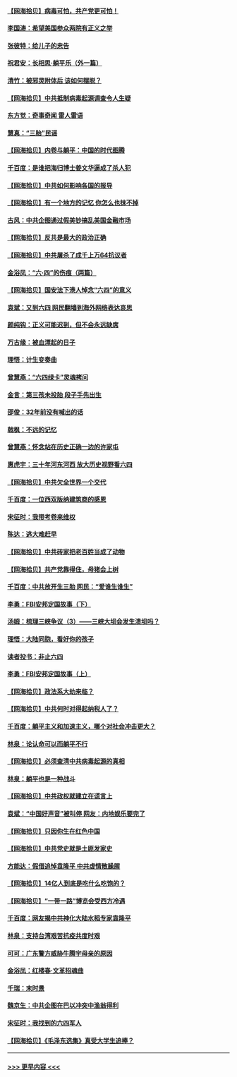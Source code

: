 #### [【网海拾贝】病毒可怕，共产党更可怕！](../pages/nsc993/n13020728.md?t=06150202) 
#### [李国涛：希望美国参众两院有正义之举](../pages/nsc993/n13020674.md?t=06150202) 
#### [张彼特：给儿子的忠告](../pages/nsc993/n13018934.md?t=06150202) 
#### [祝君安：长相思‧躺平乐（外一篇）](../pages/nsc993/n13018923.md?t=06150202) 
#### [清竹：被邪灵附体后 该如何摆脱？](../pages/nsc993/n13018877.md?t=06150202) 
#### [【网海拾贝】中共抵制病毒起源调查令人生疑](../pages/nsc993/n13017785.md?t=06150202) 
#### [东方觉：奇事奇闻 雷人雷语](../pages/nsc993/n13017577.md?t=06150202) 
#### [慧真：“三胎”民谣](../pages/nsc993/n13017394.md?t=06150202) 
#### [【网海拾贝】内卷与躺平：中国的时代图腾](../pages/nsc993/n13016128.md?t=06150202) 
#### [千百度：是谁把海归博士姜文华逼成了杀人犯](../pages/nsc993/n13015218.md?t=06150202) 
#### [【网海拾贝】中共如何影响各国的报导](../pages/nsc993/n13012599.md?t=06150202) 
#### [【网海拾贝】有一个地方的记忆 你怎么也抹不掉](../pages/nsc993/n13009802.md?t=06150202) 
#### [古风：中共企图通过假美钞搞乱美国金融市场](../pages/nsc993/n13009626.md?t=06150202) 
#### [【网海拾贝】反共是最大的政治正确](../pages/nsc993/n13007051.md?t=06150202) 
#### [【网海拾贝】中共屠杀了成千上万64抗议者](../pages/nsc993/n13002713.md?t=06150202) 
#### [金浴凤：“六·四”的伤痕（两篇）](../pages/nsc993/n13001719.md?t=06150202) 
#### [【网海拾贝】国安法下港人悼念“六四”的意义](../pages/nsc993/n13001039.md?t=06150202) 
#### [袁斌：又到六四 网民翻墙到海外网络表达哀思](../pages/nsc993/n13000995.md?t=06150202) 
#### [颜纯钩：正义可能迟到，但不会永远缺席](../pages/nsc993/n13000920.md?t=06150202) 
#### [万古缘：被血漂起的日子](../pages/nsc993/n13000914.md?t=06150202) 
#### [理悟：计生变奏曲](../pages/nsc993/n13000414.md?t=06150202) 
#### [曾慧燕：“六四绿卡”灵魂拷问](../pages/nsc993/n13000277.md?t=06150202) 
#### [金言：第三孩未投胎 段子手先出生](../pages/nsc993/n13000215.md?t=06150202) 
#### [邵俊：32年前没有喊出的话](../pages/nsc993/n13000181.md?t=06150202) 
#### [戟枫：不远的记忆](../pages/nsc993/n13000121.md?t=06150202) 
#### [曾慧燕：怀念站在历史正确一边的许家屯](../pages/nsc993/n13000073.md?t=06150202) 
#### [惠虎宇：三十年河东河西 放大历史视野看六四](../pages/nsc993/n13000018.md?t=06150202) 
#### [【网海拾贝】中共欠全世界一个交代](../pages/nsc993/n12998706.md?t=06150202) 
#### [千百度：一位西双版纳建筑商的感恩](../pages/nsc993/n12998487.md?t=06150202) 
#### [宋征时：我带考卷来维权](../pages/nsc993/n12994088.md?t=06150202) 
#### [陈达：逃大难赶早](../pages/nsc993/n12993569.md?t=06150202) 
#### [【网海拾贝】中共砖家把老百姓当成了动物](../pages/nsc993/n12993483.md?t=06150202) 
#### [【网海拾贝】共产党靠得住，母猪会上树](../pages/nsc993/n12990730.md?t=06150202) 
#### [千百度：中共放开生三胎 网民：“爱谁生谁生”](../pages/nsc993/n12990644.md?t=06150202) 
#### [李勇：FBI安邦定国故事（下）](../pages/nsc993/n12987854.md?t=06150202) 
#### [汤姆：梳理三峡争议（3）——三峡大坝会发生溃坝吗？](../pages/nsc993/n12989806.md?t=06150202) 
#### [理悟：大陆同胞，看好你的孩子](../pages/nsc993/n12989778.md?t=06150202) 
#### [读者投书：非止六四](../pages/nsc993/n12989673.md?t=06150202) 
#### [李勇：FBI安邦定国故事（上）](../pages/nsc993/n12987749.md?t=06150202) 
#### [【网海拾贝】政法系大劫来临？](../pages/nsc993/n12987596.md?t=06150202) 
#### [【网海拾贝】中共何时对得起纳税人了？](../pages/nsc993/n12985578.md?t=06150202) 
#### [千百度：躺平主义和加速主义，哪个对社会冲击更大？](../pages/nsc993/n12985512.md?t=06150202) 
#### [林泉：论认命可以而躺平不行](../pages/nsc993/n12985505.md?t=06150202) 
#### [【网海拾贝】必须查清中共病毒起源的真相](../pages/nsc993/n12984276.md?t=06150202) 
#### [林泉：躺平也是一种战斗](../pages/nsc993/n12984194.md?t=06150202) 
#### [【网海拾贝】中共政权就建立在谎言上](../pages/nsc993/n12981880.md?t=06150202) 
#### [袁斌：“中国好声音”被叫停 网友：内地娱乐要完了](../pages/nsc993/n12981826.md?t=06150202) 
#### [【网海拾贝】只因你生在红色中国](../pages/nsc993/n12979096.md?t=06150202) 
#### [【网海拾贝】中共党史就是土匪发家史](../pages/nsc993/n12976478.md?t=06150202) 
#### [方能达：假借追悼袁隆平 中共虚情散臊腥](../pages/nsc993/n12976396.md?t=06150202) 
#### [【网海拾贝】14亿人到底是吃什么吃饱的？](../pages/nsc993/n12974125.md?t=06150202) 
#### [【网海拾贝】“一带一路”博览会受西方冷遇](../pages/nsc993/n12971787.md?t=06150202) 
#### [千百度：网友揭中共神化大陆水稻专家袁隆平](../pages/nsc993/n12971733.md?t=06150202) 
#### [林泉：支持台湾艰苦抗疫共度时艰](../pages/nsc993/n12971350.md?t=06150202) 
#### [可可：广东警方威胁牛腾宇母亲的原因](../pages/nsc993/n12971100.md?t=06150202) 
#### [金浴凤：红楼春·文革招魂曲](../pages/nsc993/n12970354.md?t=06150202) 
#### [千瑞：末时景](../pages/nsc993/n12970337.md?t=06150202) 
#### [魏京生：中共企图在巴以冲突中渔翁得利](../pages/nsc993/n12970286.md?t=06150202) 
#### [宋征时：我找到的六四军人](../pages/nsc993/n12970213.md?t=06150202) 
#### [【网海拾贝】《毛泽东选集》真受大学生追捧？](../pages/nsc993/n12968779.md?t=06150202) 

----
#### [ >>> 更早内容 <<< ](../indexes/nsc993-earlier.md)
